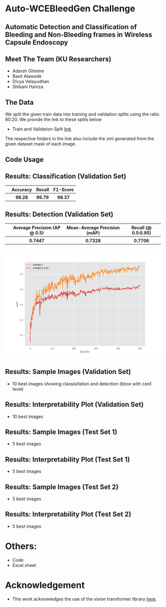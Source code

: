 # Auto-WCEBleedGen Challenge

## Automatic Detection and Classification of Bleeding and Non-Bleeding frames in Wireless Capsule Endoscopy
 
## Meet The Team (KU Researchers)
- Adarsh Ghimire
- Basit Alawode
- Divya Velayudhan 
- Shibani Hamza

## The Data
We split the given train data into training and validation splits using the ratio 80:20. We provide the link to these splits below

- Train and Validation Split [link]()

The respective folders in the link also include the xml generated from the given dataset mask of each image.

## Code Usage

## Results: Classification (Validation Set)

<table>
  <tr>
    <th></th>
    <th>Accuracy</th>
    <th>Recall</th>
    <th>F1-Score</th>
  </tr>

  <tr>
    <th></th>
    <th>98.28</th>
    <th>96.79</th>
    <th>98.37</th>
  </tr>
</table>

## Results: Detection (Validation Set)

<table>
  <tr>
    <th></th>
    <th>Average Precision (AP @ 0.5)</th>
    <th>Mean-Average Precision (mAP)</th>
    <th>Recall (@ 0.5:0.95)</th>
  </tr>

  <tr>
    <th></th>
    <th>0.7447</th>
    <th>0.7328</th>
    <th>0.7706</th>
  </tr>
</table>

![Training Plot](results_images/map.png)

## Results: Sample Images (Validation Set)
 - 10 best images showing classisifation and detection (bbox with conf. level)

 ## Results: Interpretability Plot (Validation Set)
 - 10 best images 

## Results: Sample Images (Test Set 1)
 - 5 best images

 ## Results: Interpretability Plot (Test Set 1)
 - 5 best images 

## Results: Sample Images (Test Set 2)
 - 5 best images 

## Results: Interpretability Plot (Test Set 2)
 - 5 best images 

# Others:
 - Code
 - Excel sheet

# Acknowledgement
 - This work acknowledges the use of the vision transformer library [here](https://github.com/sovit-123/vision_transformers).



